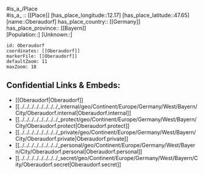 ﻿---
location: [47.65,12.17] 
mapzoom: [7,12] 
mapmarker: city 
type: City
tags:
- geo/City


SpocWebEntityId: 33023
isDeleted: false
confidential: public

---
#is_a_/Place  
#is_a_ :: [[Place]] 
[has_place_longitude::12.17] 
[has_place_latitude::47.65] 
[name::Oberaudorf] 
has_place_country:: [[Germany]]  
has_place_province:: [[Bayern]]  
[Population::] 
[Unknown::] 


```leaflet
id: Oberaudorf
coordinates: [[Oberaudorf]] 
markerFile: [[Oberaudorf]] 
defaultZoom: 11 
maxZoom: 18
```


## Confidential Links & Embeds: 
- [[Oberaudorf|Oberaudorf]]  
- [[../../../../../../../../_internal/geo/Continent/Europe/Germany/West/Bayern/City/Oberaudorf.internal|Oberaudorf.internal]] 
- [[../../../../../../../../_protect/geo/Continent/Europe/Germany/West/Bayern/City/Oberaudorf.protect|Oberaudorf.protect]] 
- [[../../../../../../../../_private/geo/Continent/Europe/Germany/West/Bayern/City/Oberaudorf.private|Oberaudorf.private]] 
- [[../../../../../../../../_personal/geo/Continent/Europe/Germany/West/Bayern/City/Oberaudorf.personal|Oberaudorf.personal]] 
- [[../../../../../../../../_secret/geo/Continent/Europe/Germany/West/Bayern/City/Oberaudorf.secret|Oberaudorf.secret]] 
